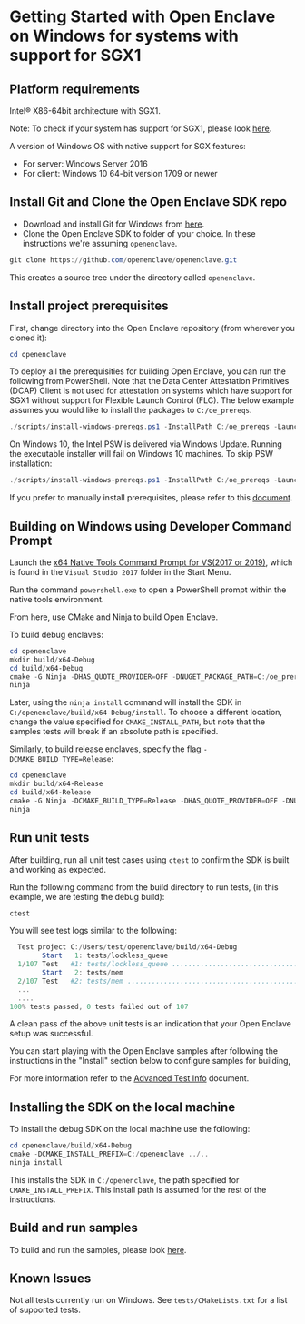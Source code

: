 # Getting Started with Open Enclave on Windows for systems with support for SGX1

## Platform requirements

Intel® X86-64bit architecture with SGX1.

Note: To check if your system has support for SGX1, please look [here](../SGXSupportLevel.md).

A version of Windows OS with native support for SGX features:
- For server: Windows Server 2016
- For client: Windows 10 64-bit version 1709 or newer

## Install Git and Clone the Open Enclave SDK repo

- Download and install Git for Windows from [here](https://git-scm.com/download/win).
- Clone the Open Enclave SDK to folder of your choice. In these instructions
  we're assuming `openenclave`.

```powershell
git clone https://github.com/openenclave/openenclave.git
```

This creates a source tree under the directory called `openenclave`.

## Install project prerequisites

First, change directory into the Open Enclave repository (from wherever you
cloned it):

```powershell
cd openenclave
```

To deploy all the prerequisities for building Open Enclave, you can run the
following from PowerShell. Note that the Data Center Attestation Primitives
(DCAP) Client is not used for attestation on systems which have support for SGX1
without support for Flexible Launch Control (FLC). The below example assumes you
would like to install the packages to `C:/oe_prereqs`.

```powershell
./scripts/install-windows-prereqs.ps1 -InstallPath C:/oe_prereqs -LaunchConfiguration SGX1 -DCAPClientType None
```

On Windows 10, the Intel PSW is delivered via Windows Update. Running the
executable installer will fail on Windows 10 machines. To skip PSW installation:

```powershell
./scripts/install-windows-prereqs.ps1 -InstallPath C:/oe_prereqs -LaunchConfiguration SGX1-NoDriver -DCAPClientType None
```

If you prefer to manually install prerequisites, please refer to this
[document](WindowsManualInstallPrereqs.md).

## Building on Windows using Developer Command Prompt

Launch the [x64 Native Tools Command Prompt for VS(2017 or 2019)](
https://docs.microsoft.com/en-us/dotnet/framework/tools/developer-command-prompt-for-vs),
which is found in the `Visual Studio 2017` folder in the Start Menu.

Run the command `powershell.exe` to open a PowerShell prompt within the native
tools environment.

From here, use CMake and Ninja to build Open Enclave.

To build debug enclaves:

```powershell
cd openenclave
mkdir build/x64-Debug
cd build/x64-Debug
cmake -G Ninja -DHAS_QUOTE_PROVIDER=OFF -DNUGET_PACKAGE_PATH=C:/oe_prereqs -DCMAKE_INSTALL_PREFIX=install ../..
ninja
```

Later, using the `ninja install` command will install the SDK in
`C:/openenclave/build/x64-Debug/install`. To choose a different location, change
the value specified for `CMAKE_INSTALL_PATH`, but note that the samples tests
will break if an absolute path is specified.

Similarly, to build release enclaves, specify the flag
`-DCMAKE_BUILD_TYPE=Release`:

```powershell
cd openenclave
mkdir build/x64-Release
cd build/x64-Release
cmake -G Ninja -DCMAKE_BUILD_TYPE=Release -DHAS_QUOTE_PROVIDER=OFF -DNUGET_PACKAGE_PATH=C:/oe_prereqs -DCMAKE_INSTALL_PREFIX=install ../..
ninja
```

## Run unit tests

After building, run all unit test cases using `ctest` to confirm the SDK is built and working as expected.

Run the following command from the build directory to run tests, (in this example, we are testing the debug build):

```powershell
ctest
```

You will see test logs similar to the following:

```powershell
  Test project C:/Users/test/openenclave/build/x64-Debug
        Start   1: tests/lockless_queue
  1/107 Test   #1: tests/lockless_queue ..................................   Passed    3.49 sec
        Start   2: tests/mem
  2/107 Test   #2: tests/mem .............................................   Passed    0.01 sec
  ...
  ....
100% tests passed, 0 tests failed out of 107
```

A clean pass of the above unit tests is an indication that your Open Enclave setup was successful.

You can start playing with the Open Enclave samples after following the instructions in the "Install" section below to configure samples for building,

For more information refer to the [Advanced Test Info](AdvancedTestInfo.md) document.

## Installing the SDK on the local machine

To install the debug SDK on the local machine use the following:

```powershell
cd openenclave/build/x64-Debug
cmake -DCMAKE_INSTALL_PREFIX=C:/openenclave ../..
ninja install
```

This installs the SDK in `C:/openenclave`, the path specified for
`CMAKE_INSTALL_PREFIX`. This install path is assumed for the rest of the
instructions.

## Build and run samples

To build and run the samples, please look [here](/samples/README_Windows.md).

## Known Issues

Not all tests currently run on Windows. See `tests/CMakeLists.txt` for a list of supported tests.
